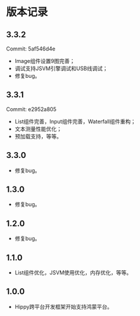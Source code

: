 # 版本记录

## 3.3.2

Commit: 5af546d4e

- Image组件设置9图完善；
- 调试支持JSVM引擎调试和USB线调试；
- 修复bug。

## 3.3.1

Commit: e2952a805

- List组件完善，Input组件完善，Waterfall组件重构；
- 文本测量性能优化；
- 预加载支持，等等。

## 3.3.0

- 修复bug。

## 1.3.0

- 修复bug。

## 1.2.0

- 修复bug。

## 1.1.0

- List组件优化，JSVM使用优化，内存优化，等等。

## 1.0.0

- Hippy跨平台开发框架开始支持鸿蒙平台。








